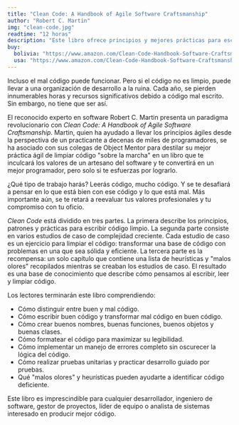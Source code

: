 ```yaml
---
title: "Clean Code: A Handbook of Agile Software Craftsmanship"
author: "Robert C. Martin"
img: "clean-code.jpg"
readtime: "12 horas"
description: "Este libro ofrece principios y mejores prácticas para escribir código limpio y mantenible, ayudando a los desarrolladores a mejorar la calidad de sus proyectos de software."
buy:
  bolivia: "https://www.amazon.com/Clean-Code-Handbook-Software-Craftsmanship/dp/0132350882"
  usa: "https://www.amazon.com/Clean-Code-Handbook-Software-Craftsmanship/dp/0132350882"
---
```


Incluso el mal código puede funcionar. Pero si el código no es limpio, puede llevar a una organización de desarrollo a la ruina. Cada año, se pierden innumerables horas y recursos significativos debido a código mal escrito. Sin embargo, no tiene que ser así.

El reconocido experto en software Robert C. Martin presenta un paradigma revolucionario con _Clean Code: A Handbook of Agile Software Craftsmanship_. Martin, quien ha ayudado a llevar los principios ágiles desde la perspectiva de un practicante a decenas de miles de programadores, se ha asociado con sus colegas de Object Mentor para destilar su mejor práctica ágil de limpiar código "sobre la marcha" en un libro que te inculcará los valores de un artesano del software y te convertirá en un mejor programador, pero solo si te esfuerzas por lograrlo.

¿Qué tipo de trabajo harás? Leerás código, mucho código. Y se te desafiará a pensar en lo que está bien con ese código y lo que está mal. Más importante aún, se te retará a reevaluar tus valores profesionales y tu compromiso con tu oficio.

_Clean Code_ está dividido en tres partes. La primera describe los principios, patrones y prácticas para escribir código limpio. La segunda parte consiste en varios estudios de caso de complejidad creciente. Cada estudio de caso es un ejercicio para limpiar el código: transformar una base de código con problemas en una que sea sólida y eficiente. La tercera parte es la recompensa: un solo capítulo que contiene una lista de heurísticas y "malos olores" recopilados mientras se creaban los estudios de caso. El resultado es una base de conocimiento que describe cómo pensamos al escribir, leer y limpiar código.

Los lectores terminarán este libro comprendiendo:

- Cómo distinguir entre buen y mal código.
- Cómo escribir buen código y transformar mal código en buen código.
- Cómo crear buenos nombres, buenas funciones, buenos objetos y buenas clases.
- Cómo formatear el código para maximizar su legibilidad.
- Cómo implementar un manejo de errores completo sin oscurecer la lógica del código.
- Cómo realizar pruebas unitarias y practicar desarrollo guiado por pruebas.
- Qué "malos olores" y heurísticas pueden ayudarte a identificar código deficiente.

Este libro es imprescindible para cualquier desarrollador, ingeniero de software, gestor de proyectos, líder de equipo o analista de sistemas interesado en producir mejor código.
